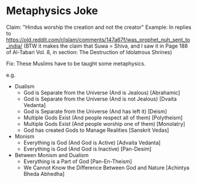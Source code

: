 # Metaphysics Joke

Claim: "Hindus worship the creation and not the creator"
Example: In replies to https://old.reddit.com/r/islam/comments/147a67f/was_prophet_nuh_sent_to_india/ (BTW it makes the claim that Suwa = Shiva, and I saw it in Page 188 of Al-Tabari Vol. 8, in section: The Destruction of Idolatrous Shrines)

Fix: These Muslims have to be taught some metaphysics.

e.g.
- Dualism
	- God is Separate from the Universe (And is Jealous) [Abrahamic]
	- God is Separate from the Universe (And is not Jealous) [Dvaita Vedanta]
	- God is Separate from the Universe (And has left it) [Deism]
	- Multiple Gods Exist (And people respect all of them) [Polytheism]
	- Multiple Gods Exist (And people worship one of them) [Monolatry]
	- God has created Gods to Manage Realities [Sanskrit Vedas]
- Monism
	- Everything is God (And God is Active) [Advaita Vedanta]
	- Everything is God (And God is Inactive) [Pan-Desim]
- Between Monism and Dualism
	- Everything is a Part of God [Pan-En-Theism]
	- We Cannot Know the Difference Between God and Nature [Achintya Bheda Abhedha]